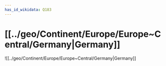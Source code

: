 ```yaml
---
has_id_wikidata: Q183
---
```


# [[../geo/Continent/Europe/Europe~Central/Germany|Germany]]

![[../geo/Continent/Europe/Europe~Central/Germany|Germany]]